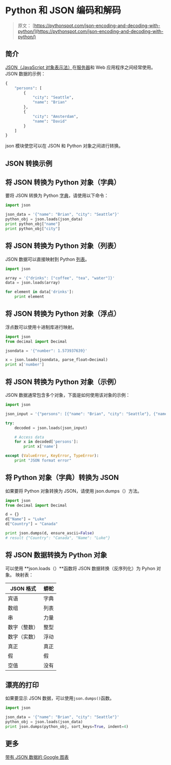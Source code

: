 # Python 和 JSON 编码和解码

> 原文： [https://pythonspot.com/json-encoding-and-decoding-with-python/](https://pythonspot.com/json-encoding-and-decoding-with-python/)

## 简介

[JSON（JavaScript 对象表示法）](https://en.wikipedia.org/wiki/JSON)在[服务器](https://pythonspot.com/en/python-network-sockets-programming-tutorial/)和 Web 应用程序之间经常使用。 JSON 数据的示例：

```py
{
    "persons": [
        {
            "city": "Seattle", 
            "name": "Brian"
        }, 
        {
            "city": "Amsterdam", 
            "name": "David"
        }
    ]
}

```

json 模块使您可以在 JSON 和 Python 对象之间进行转换。

## JSON 转换示例

## 将 JSON 转换为 Python 对象（字典）

要将 JSON 转换为 Python [字典](https://pythonspot.com/python-dictionaries/)，请使用以下命令：

```py
import json

json_data = '{"name": "Brian", "city": "Seattle"}'
python_obj = json.loads(json_data)
print python_obj["name"]
print python_obj["city"]

```

## 将 JSON 转换为 Python 对象（列表）

JSON 数据可以直接映射到 Python [列表](https://pythonspot.com/python-lists/)。

```py
import json

array = '{"drinks": ["coffee", "tea", "water"]}'
data = json.loads(array)

for element in data['drinks']:
    print element

```

## 将 JSON 转换为 Python 对象（浮点）

浮点数可以使用十进制库进行映射。

```py
import json
from decimal import Decimal

jsondata = '{"number": 1.573937639}'

x = json.loads(jsondata, parse_float=Decimal)
print x['number']

```

## 将 JSON 转换为 Python 对象（示例）

JSON 数据通常包含多个对象，下面是如何使用该对象的示例：

```py
import json

json_input = '{"persons": [{"name": "Brian", "city": "Seattle"}, {"name": "David", "city": "Amsterdam"} ] }'

try:
    decoded = json.loads(json_input)

    # Access data
    for x in decoded['persons']:
        print x['name']

except (ValueError, KeyError, TypeError):
    print "JSON format error"

```

## 将 Python 对象（字典）转换为 JSON

如果要将 Python 对象转换为 JSON，请使用 json.dumps（）方法。

```py
import json
from decimal import Decimal

d = {}
d["Name"] = "Luke"
d["Country"] = "Canada"

print json.dumps(d, ensure_ascii=False)
# result {"Country": "Canada", "Name": "Luke"}

```

## 将 JSON 数据转换为 Python 对象

可以使用 **json.loads（）**函数将 JSON 数据转换（反序列化）为 Pyhon 对象。 映射表：

| JSON 格式 | 蟒蛇 |
| --- | --- |
| 宾语 | 字典 |
| 数组 | 列表 |
| 串 | 力量 |
| 数字（整数） | 整型 |
| 数字（实数） | 浮动 |
| 真正 | 真正 |
| 假 | 假 |
| 空值 | 没有 |

## 漂亮的打印

如果要显示 JSON 数据，可以使用`json.dumps()`函数。

```py
import json

json_data = '{"name": "Brian", "city": "Seattle"}'
python_obj = json.loads(json_data)
print json.dumps(python_obj, sort_keys=True, indent=4)

```

## 更多

[带有 JSON 数据的 Google 图表](https://pythonspot.com/en/flask-json-and-the-google-charts-api/)